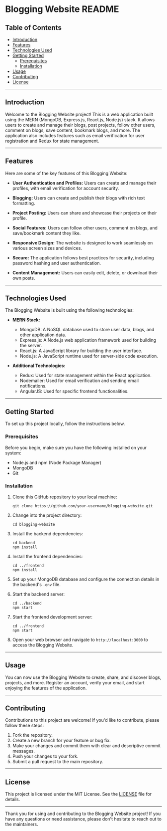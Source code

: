 # Blogging Website README

## Table of Contents
- [Introduction](#introduction)
- [Features](#features)
- [Technologies Used](#technologies-used)
- [Getting Started](#getting-started)
  - [Prerequisites](#prerequisites)
  - [Installation](#installation)
- [Usage](#usage)
- [Contributing](#contributing)
- [License](#license)

---

## Introduction
Welcome to the Blogging Website project! This is a web application built using the MERN (MongoDB, Express.js, React.js, Node.js) stack. It allows users to create and manage their blogs, post projects, follow other users, comment on blogs, save content, bookmark blogs, and more. The application also includes features such as email verification for user registration and Redux for state management.

---

## Features
Here are some of the key features of this Blogging Website:

- **User Authentication and Profiles:** Users can create and manage their profiles, with email verification for account security.

- **Blogging:** Users can create and publish their blogs with rich text formatting.

- **Project Posting:** Users can share and showcase their projects on their profile.

- **Social Features:** Users can follow other users, comment on blogs, and save/bookmark content they like.

- **Responsive Design:** The website is designed to work seamlessly on various screen sizes and devices.

- **Secure:** The application follows best practices for security, including password hashing and user authentication.

- **Content Management:** Users can easily edit, delete, or download their own posts.

---

## Technologies Used
The Blogging Website is built using the following technologies:

- **MERN Stack:**
  - MongoDB: A NoSQL database used to store user data, blogs, and other application data.
  - Express.js: A Node.js web application framework used for building the server.
  - React.js: A JavaScript library for building the user interface.
  - Node.js: A JavaScript runtime used for server-side code execution.

- **Additional Technologies:**
  - Redux: Used for state management within the React application.
  - Nodemailer: Used for email verification and sending email notifications.
  - AngularJS: Used for specific frontend functionalities.

---

## Getting Started
To set up this project locally, follow the instructions below.

### Prerequisites
Before you begin, make sure you have the following installed on your system:
- Node.js and npm (Node Package Manager)
- MongoDB
- Git

### Installation
1. Clone this GitHub repository to your local machine:
   ```
   git clone https://github.com/your-username/blogging-website.git
   ```

2. Change into the project directory:
   ```
   cd blogging-website
   ```

3. Install the backend dependencies:
   ```
   cd backend
   npm install
   ```

4. Install the frontend dependencies:
   ```
   cd ../frontend
   npm install
   ```

5. Set up your MongoDB database and configure the connection details in the backend's `.env` file.

6. Start the backend server:
   ```
   cd ../backend
   npm start
   ```

7. Start the frontend development server:
   ```
   cd ../frontend
   npm start
   ```

8. Open your web browser and navigate to `http://localhost:3000` to access the Blogging Website.

---

## Usage
You can now use the Blogging Website to create, share, and discover blogs, projects, and more. Register an account, verify your email, and start enjoying the features of the application.

---

## Contributing
Contributions to this project are welcome! If you'd like to contribute, please follow these steps:
1. Fork the repository.
2. Create a new branch for your feature or bug fix.
3. Make your changes and commit them with clear and descriptive commit messages.
4. Push your changes to your fork.
5. Submit a pull request to the main repository.

---

## License
This project is licensed under the MIT License. See the [LICENSE](LICENSE) file for details.

---

Thank you for using and contributing to the Blogging Website project! If you have any questions or need assistance, please don't hesitate to reach out to the maintainers.
